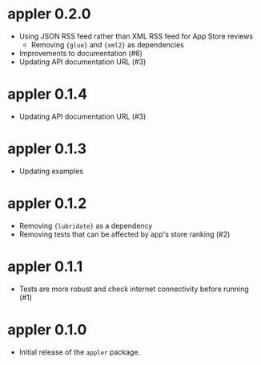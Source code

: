 # appler 0.2.0

* Using JSON RSS feed rather than XML RSS feed for App Store reviews
  * Removing `{glue}` and `{xml2}` as dependencies
* Improvements to documentation (#6)
* Updating API documentation URL (#3)

# appler 0.1.4

* Updating API documentation URL (#3)

# appler 0.1.3

* Updating examples

# appler 0.1.2

* Removing `{lubridate}` as a dependency
* Removing tests that can be affected by app's store ranking (#2)

# appler 0.1.1

* Tests are more robust and check internet connectivity before running (#1)

# appler 0.1.0

* Initial release of the `appler` package.
